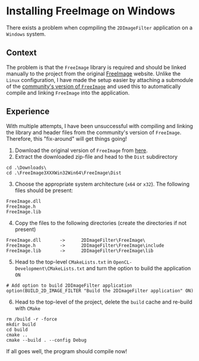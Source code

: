 # Installing FreeImage on Windows

There exists a problem when copmpiling the `2DImageFilter` application on a `Windows` system.

## Context
The problem is that the `FreeImage` library is required and should be linked manually to the project from the original [FreeImage](https://freeimage.sourceforge.io/) website. Unlike the `Linux` configuration, I have made the setup easier by attaching a submodule of the [community's version of `FreeImage`](https://github.com/Arief-AK/FreeImage) and used this to automatically compile and linking `FreeImage` into the application.

## Experience
With multiple attempts, I have been unsuccessful with compiling and linking the library and header files from the community's version of `FreeImage`. Therefore, this "fix-around" will get things going!

1. Download the original version of `FreeImage` from [here](https://freeimage.sourceforge.io/).
2. Extract the downloaded zip-file and head to the `Dist` subdirectory
```shell
cd .\Downloads\
cd .\FreeImage3XXXWin32Win64\FreeImage\Dist
```
3. Choose the appropriate system architecture (`x64` or `x32`). The following files should be present:
```shell
FreeImage.dll
FreeImage.h
FreeImage.lib
```
4. Copy the files to the following directories (create the directories if not present)
```shell
FreeImage.dll       ->      2DImageFilter\FreeImage\
FreeImage.h         ->      2DImageFilter\FreeImage\include
FreeImage.lib       ->      2DImageFilter\FreeImage\lib
```
5. Head to the top-level `CMakeLists.txt` in `OpenCL-Development\CMakeLists.txt` and turn the option to build the application `ON`
```shell
# Add option to build 2DImageFilter application
option(BUILD_2D_IMAGE_FILTER "Build the 2DImageFilter application" ON)
```

6. Head to the top-level of the project, delete the `build` cache and re-build with `CMake`
```shell
rm /build -r -force
mkdir build
cd build
cmake ..
cmake --build . --config Debug
```

If all goes well, the program should compile now!